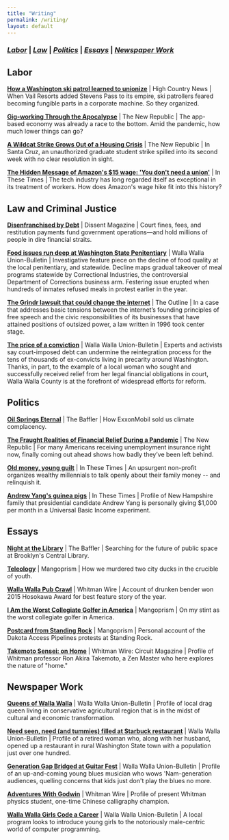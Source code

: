 ```yaml
---
title: "Writing"
permalink: /writing/
layout: default
---
```

### *[Labor](#LaborReporting)* \| *[Law](#Law)* \| *[Politics](#Politics)* \| *[Essays](#Essays)* \| *[Newspaper Work](#Newspaper)*

## <a name="LaborReporting"><a/>Labor

**[How a Washington ski patrol learned to unionize](https://www.hcn.org/issues/52.7/north-labor-how-a-washington-ski-patrol-learned-to-unionize)** \| High Country News \| When Vail Resorts added Stevens Pass to its empire, ski patrollers feared becoming fungible parts in a corporate machine. So they organized.

**[Gig-working Through the Apocalypse](https://newrepublic.com/article/157227/gig-working-apocalypse)** \| The New Republic \| The app-based economy was already a race to the bottom. Amid the pandemic, how much lower things can go?

**[A Wildcat Strike Grows Out of a Housing Crisis](https://newrepublic.com/article/156591/wildcat-strike-grows-housing-crisis)** \| The New Republic \| In Santa Cruz, an unauthorized graduate student strike spilled into its second week with no clear resolution in sight.  

**[The Hidden Message of Amazon's $15 wage: 'You don't need a union'](http://inthesetimes.com/working/entry/21495/the_hidden_message_of_amazons_15_wage_you_dont_need_a_union)** \| In These Times \| The tech industry has long regarded itself as exceptional in its treatment of workers. How does Amazon's wage hike fit into this history?  <br />

## <a name="Law"><a/> Law and Criminal Justice

**[Disenfranchised by Debt](https://www.dissentmagazine.org/online_articles/disenfranchised-by-debt)** \| Dissent Magazine \| Court fines, fees, and restitution payments fund government operations—and hold millions of people in dire financial straits.

**[Food issues run deep at Washington State Penitentiary](http://www.union-bulletin.com/news/food-issues-run-deep-at-washington-state-penitentiary/article_0da49ace-45c4-11e8-a702-134b28fbc3b2.html)** \| Walla Walla Union-Bulletin \| Investigative feature piece on the decline of food quality at the local penitentiary, and statewide. Decline maps gradual takeover of meal programs statewide by Correctional Industries, the controversial Department of Corrections business arm. Festering issue erupted when hundreds of inmates refused meals in protest earlier in the year.  

**[The Grindr lawsuit that could change the internet](https://theoutline.com/post/6968/grindr-lawsuit-matthew-herrick?utm_source=)** \| The Outline \| In a case that addresses basic tensions between the internet’s founding principles of free speech and the civic responsibilities of its businesses that have attained positions of outsized power, a law written in 1996 took center stage.  

**[The price of a conviction](http://www.union-bulletin.com/news/courts_and_crime/the-price-of-a-conviction/article_6b4ced1e-d4c3-11e8-9c5a-f75fc47c39b0.html)** \| Walla Walla Union-Bulletin \| Experts and activists say court-imposed debt can undermine the reintegration process for the tens of thousands of ex-convicts living in precarity around Washington. Thanks, in part, to the example of a local woman who sought and successfully received relief from her legal financial obligations in court, Walla Walla County is at the forefront of widespread efforts for reform.<br />

## <a name="Politics"><a/> Politics

**[Oil Springs Eternal](https://thebaffler.com/latest/oil-springs-eternal-schwartz)** \| The Baffler \| How ExxonMobil sold us climate complacency.    

**[The Fraught Realities of Financial Relief During a Pandemic](https://newrepublic.com/article/157631/unemployment-insurance-coronavirus-cares-act)** \| The New Republic \| For many Americans receiving unemployment insurance right now, finally coming out ahead shows how badly they’ve been left behind.   

**[Old money, young guilt](http://inthesetimes.com/article/21665/millennials-trust-funds-Resource-Generation-money)** \| In These Times \| An upsurgent non-profit organizes wealthy millennials to talk openly about their family money -- and relinquish it.  

**[Andrew Yang's guinea pigs](http://inthesetimes.com/article/21858/andrew-yang-universal-basic-income-presidential-candidate)** \| In These Times \| Profile of New Hampshire family that presidential candidate Andrew Yang is personally giving $1,000 per month in a Universal Basic Income experiment.  <br />

## <a name="Essays"><a/> Essays

**[Night at the Library](https://thebaffler.com/latest/a-night-at-the-library-schwartz)** \| The Baffler \| Searching for the future of public space at Brooklyn's Central Library.  

**[Teleology](https://mangoprism.com/teleology/)** \| Mangoprism \| How we murdered two city ducks in the crucible of youth.

**[Walla Walla Pub Crawl](https://whitmanwire.com/feature/2015/11/19/a-walla-walla-pub-crawl/)** \| Whitman Wire \| Account of drunken bender won 2015 Hosokawa Award for best feature story of the year.

**[I Am the Worst Collegiate Golfer in America](https://mangoprism.com/i-am-the-worst-collegiate-golfer-in-america/)** \| Mangoprism \| On my stint as the worst collegiate golfer in America.

**[Postcard from Standing Rock](https://mangoprism.com/postcard-from-standing-rock-get-your-pistol-white-man/)** \| Mangoprism \| Personal account of the Dakota Access Pipelines protests at Standing Rock.  

**[Takemoto Sensei: on Home](http://andrewtheschwartz.com/2018/06/29/takemoto-sensei-on-home/)** \| Whitman Wire: Circuit Magazine \| Profile of Whitman professor Ron Akira Takemoto, a Zen Master who here explores the nature of "home."  

## <a name="Newspaper"><a/> Newspaper Work

**[Queens of Walla Walla](http://www.union-bulletin.com/featured_story/the-queens-of-walla-walla/article_c4c8ec0c-ab9e-11e7-8784-b761518dfb93.html)** \| Walla Walla Union-Bulletin \| Profile of local drag queen living in conservative agricultural region that is in the midst of cultural and economic transformation.  

**[Need seen, need (and tummies) filled at Starbuck restaurant](http://www.union-bulletin.com/news/business/need-seen-need-and-tummies-filled-at-starbuck-restaurant/article_4e67136a-ae48-11e8-a3a0-1fdbb389eedc.html)** \| Walla Walla Union-Bulletin \| Profile of a retired woman who, along with her husband, opened up a restaurant in rural Washington State town with a population just over one hundred.  

**[Generation Gap Bridged at Guitar Fest](http://www.union-bulletin.com/things_to_do/entertainment/generation-gap-bridged-at-guitar-fest/article_fb4c048a-24c5-11e8-9f9f-2b3b533e004b.html)** \| Walla Walla Union-Bulletin \| Profile of an up-and-coming young blues musician who wows 'Nam-generation audiences, quelling concerns that kids just don't play the blues no more.  

**[Adventures With Godwin](https://whitmanwire.com/feature/2016/03/10/adventures-with-godwin/)** \| Whitman Wire \| Profile of present Whitman physics student, one-time Chinese calligraphy champion.  

**[Walla Walla Girls Code a Career](http://www.union-bulletin.com/news/education/walla-walla-girls-code-a-career/article_16d6117e-d91b-11e7-b9a2-27de50645f1d.html)** \| Walla Walla Union-Bulletin \| A local program looks to introduce young girls to the notoriously male-centric world of computer programming.  

